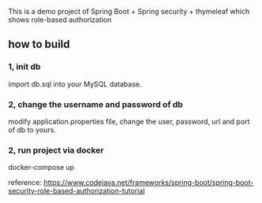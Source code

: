 This is a demo project of Spring Boot + Spring security + thymeleaf which shows role-based authorization

## how to build

### 1, init db

import db.sql into your MySQL database.

### 2, change the username and password of db

modify application.properties file, change the user, password, url and port of db to yours.

### 2, run project via docker

docker-compose up

reference:
https://www.codejava.net/frameworks/spring-boot/spring-boot-security-role-based-authorization-tutorial